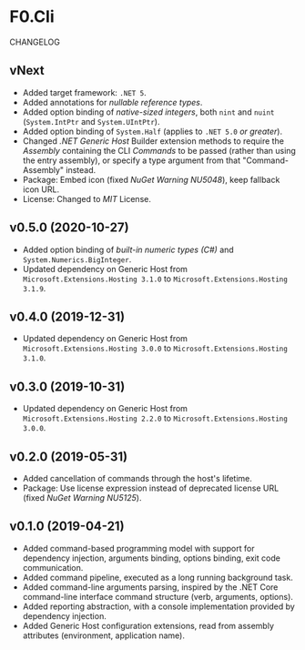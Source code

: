# F0.Cli
CHANGELOG

## vNext
- Added target framework: `.NET 5`.
- Added annotations for _nullable reference types_.
- Added option binding of _native-sized integers_, both `nint` and `nuint` (`System.IntPtr` and `System.UIntPtr`).
- Added option binding of `System.Half` (applies to `.NET 5.0` _or greater_).
- Changed _.NET Generic Host_ Builder extension methods to require the _Assembly_ containing the CLI _Commands_ to be passed (rather than using the entry assembly), or specify a type argument from that "Command-Assembly" instead.
- Package: Embed icon (fixed _NuGet Warning NU5048_), keep fallback icon URL.
- License: Changed to _MIT_ License.

## v0.5.0 (2020-10-27)
- Added option binding of _built-in numeric types (C#)_ and `System.Numerics.BigInteger`.
- Updated dependency on Generic Host from `Microsoft.Extensions.Hosting 3.1.0` to `Microsoft.Extensions.Hosting 3.1.9`.

## v0.4.0 (2019-12-31)
- Updated dependency on Generic Host from `Microsoft.Extensions.Hosting 3.0.0` to `Microsoft.Extensions.Hosting 3.1.0`.

## v0.3.0 (2019-10-31)
- Updated dependency on Generic Host from `Microsoft.Extensions.Hosting 2.2.0` to `Microsoft.Extensions.Hosting 3.0.0`.

## v0.2.0 (2019-05-31)
- Added cancellation of commands through the host's lifetime.
- Package: Use license expression instead of deprecated license URL (fixed _NuGet Warning NU5125_).

## v0.1.0 (2019-04-21)
- Added command-based programming model with support for dependency injection, arguments binding, options binding, exit code communication.
- Added command pipeline, executed as a long running background task.
- Added command-line arguments parsing, inspired by the .NET Core command-line interface command structure (verb, arguments, options).
- Added reporting abstraction, with a console implementation provided by dependency injection.
- Added Generic Host configuration extensions, read from assembly attributes (environment, application name).
